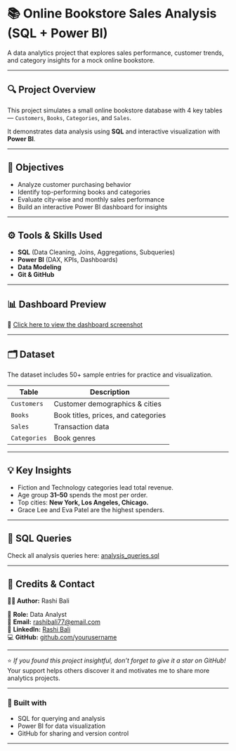# 📚 Online Bookstore Sales Analysis (SQL + Power BI)

A data analytics project that explores sales performance, customer trends, and category insights for a mock online bookstore.

---

## 🔍 Project Overview
This project simulates a small online bookstore database with 4 key tables — `Customers`, `Books`, `Categories`, and `Sales`.

It demonstrates data analysis using **SQL** and interactive visualization with **Power BI**.

---

## 🧠 Objectives
- Analyze customer purchasing behavior
- Identify top-performing books and categories
- Evaluate city-wise and monthly sales performance
- Build an interactive Power BI dashboard for insights

---

## ⚙️ Tools & Skills Used
- **SQL** (Data Cleaning, Joins, Aggregations, Subqueries)
- **Power BI** (DAX, KPIs, Dashboards)
- **Data Modeling**
- **Git & GitHub**

---

## 📊 Dashboard Preview
🔗 [Click here to view the dashboard screenshot](https://github.com/rashi873/online-bookstore-sql-analysis-personal-project/blob/main/Dashboard_screenshot.png)


---

## 🗂️ Dataset
The dataset includes 50+ sample entries for practice and visualization.

| Table | Description |
|--------|-------------|
| `Customers` | Customer demographics & cities |
| `Books` | Book titles, prices, and categories |
| `Sales` | Transaction data |
| `Categories` | Book genres |

---

## 💡 Key Insights
- Fiction and Technology categories lead total revenue.
- Age group **31–50** spends the most per order.
- Top cities: **New York, Los Angeles, Chicago.**
- Grace Lee and Eva Patel are the highest spenders.

---

## 🧾 SQL Queries
Check all analysis queries here: [analysis_queries.sql](https://github.com/rashi873/online-bookstore-sql-analysis-personal-project/blob/main/analysis_queries.sql.txt)



---

## 🧾 Credits & Contact

**👩‍💻 Author:** Rashi Bali  

💼 **Role:** Data Analyst  
📧 **Email:** rashibali77@email.com  
🔗 **LinkedIn:** [Rashi Bali](https://www.linkedin.com/in/rashibalib873/)  
💻 **GitHub:** [github.com/yourusername](https://github.com/rashi873)

---

⭐ *If you found this project insightful, don’t forget to give it a star on GitHub!*  
Your support helps others discover it and motivates me to share more analytics projects.  

---

### 🧡 Built with
- SQL for querying and analysis  
- Power BI for data visualization  
- GitHub for sharing and version control  

---





